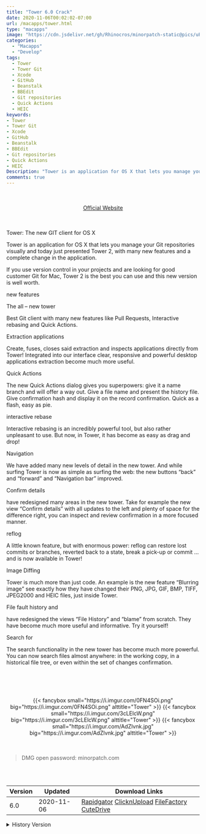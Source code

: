 ```yaml
---
title: "Tower 6.0 Crack"
date: 2020-11-06T00:02:02-07:00
url: /macapps/tower.html
type: "macapps"
image: "https://cdn.jsdelivr.net/gh/Rhinocros/minorpatch-static@pics/uPic/CaJgSF.png"
categories:
  - "Macapps"
  - "Develop"
tags:
  - Tower
  - Tower Git
  - Xcode
  - GitHub
  - Beanstalk
  - BBEdit
  - Git repositories
  - Quick Actions
  - HEIC
keywords:
- Tower
- Tower Git
- Xcode
- GitHub
- Beanstalk
- BBEdit
- Git repositories
- Quick Actions
- HEIC
Description: "Tower is an application for OS X that lets you manage your Git repositories visually and today just presented Tower 2, with many new features and a complete change in the application."
comments: true
---
```


<br/>
<br/>
<center>
<a href="https://www.macbartender.com" target="blank"><div class="border border-blue-500 rounded-lg transition duration-500 
    ease-in-out w-48 text-lg text-blue-500 text-center px-2 hover:bg-blue-500 hover:text-white">
  Official Website 
</div></a>
</center>
<br/>
<br/>

Tower: The new GIT client for OS X

Tower is an application for OS X that lets you manage your Git repositories visually and today just presented Tower 2, with many new features and a complete change in the application.

If you use version control in your projects and are looking for good customer Git for Mac, Tower 2 is the best you can use and this new version is well worth.



new features

The all – new tower

Best Git client with many new features like Pull Requests, Interactive rebasing and Quick Actions.

Extraction applications

Create, fuses, closes said extraction and inspects applications directly from Tower! Integrated into our interface clear, responsive and powerful desktop
applications extraction become much more useful.

Quick Actions

The new Quick Actions dialog gives you superpowers: give it a name branch and will offer a way out. Give a file name and present the history file. Give confirmation
hash and display it on the record confirmation. Quick as a flash, easy as pie.

interactive rebase

Interactive rebasing is an incredibly powerful tool, but also rather unpleasant to use. But now, in Tower, it has become as easy as drag and drop!

Navigation

We have added many new levels of detail in the new tower. And while surfing Tower is now as simple as surfing the web: the new buttons “back” and “forward” and
“Navigation bar” improved.

Confirm details

have redesigned many areas in the new tower. Take for example the new view “Confirm details” with all updates to the left and plenty of space for the difference right, you can inspect and review confirmation in a more focused manner.

reflog

A little known feature, but with enormous power: reflog can restore lost commits or branches, reverted back to a state, break a pick-up or commit … and is now
available in Tower!

Image Diffing

Tower is much more than just code. An example is the new feature “Blurring image” see exactly how they have changed their PNG, JPG, GIF, BMP, TIFF, JPEG2000 and HEIC files, just inside Tower.

File fault history and

have redesigned the views “File History” and “blame” from scratch. They have become much more useful and informative. Try it yourself!

Search for

The search functionality in the new tower has become much more powerful. You can now search files almost anywhere: in the working copy, in a historical file tree,
or even within the set of changes confirmation.

<br/>
<br/>
<script async src="https://pagead2.googlesyndication.com/pagead/js/adsbygoogle.js"></script>
<ins class="adsbygoogle"
     style="display:block; text-align:center;"
     data-ad-layout="in-article"
     data-ad-format="fluid"
     data-ad-client="ca-pub-8746275014476192"
     data-ad-slot="5144997159"></ins>
<script>
     (adsbygoogle = window.adsbygoogle || []).push({});
</script>
<br/>
<br/>


<center>

<div class="w-full grid grid-cols-3 flex gap-2">
{{< fancybox small="https://i.imgur.com/0FN4SOi.png" big="https://i.imgur.com/0FN4SOi.png" alttitle="Tower" >}}
{{< fancybox small="https://i.imgur.com/3cLElcW.png" big="https://i.imgur.com/3cLElcW.png" alttitle="Tower" >}}
{{< fancybox small="https://i.imgur.com/AdZlvnk.jpg" big="https://i.imgur.com/AdZlvnk.jpg" alttitle="Tower" >}}
</div>

</center>

<br/>
<br/>


> DMG open password: minorpatch.com

<br/>

<br/>
<div id="history_version" class="history_version">

| Version | Updated | Download Links |
| ---- | ---- | ---- |
| 6.0 | 2020-11-06 | [Rapidgator](https://ouo.io/x8inzTj)   [ClicknUpload](https://ouo.io/ass68C)   [FileFactory](https://ouo.io/VmOyOm)   [CuteDrive](https://ouo.io/TfL3tN) |
<details>
<summary>History Version</summary>

| Version | Updated | Download Links |
| ---- | ---- | ---- |
| 5.2 | 2020-08-20 | [UsersCloud](https://ouo.io/3eCNqi)   [ClicknUpload](https://ouo.io/A9py2V)   [FileFactory](https://ouo.io/Cg10r2)   [CuteDrive](https://ouo.io/EOL2LU) |
| 5.1 | 2020-07-21 | [UsersCloud](https://ouo.io/yCAwuU)   [ClicknUpload](https://ouo.io/AiQNN9)   [FileFactory](https://ouo.io/AXyNaV)   [CuteDrive](https://ouo.io/n66KEU) |
| 5.0 | 2020-07-01 | [UsersCloud](https://ouo.io/loFjR9)   [ClicknUpload](https://ouo.io/LKvUQN)   [FileFactory](https://ouo.io/A8jclX)   [CuteDrive](https://ouo.io/dQvQxy) |
| 4.5 | 2020-04-24 | [UsersCloud](https://ouo.io/EVgB7u)   [ClicknUpload](https://ouo.io/fyDPOBj)   [FileFactory](https://ouo.io/Z8YbzK)   [CuteDrive](https://ouo.io/KFd3t0) |
| 4.3 | 2020-04-08 | [UsersCloud](https://ouo.io/GbARWmv)   [ClicknUpload](https://ouo.io/j8M9Sd)   [FileFactory](https://ouo.io/Mn6rgO)   [CuteDrive](https://ouo.io/CgSm7H) |
| 4.2.222 | 2020-03-02 | [UsersCloud](https://ouo.io/0sdq89)   [ClicknUpload](https://ouo.io/MLk2Vk)   [FileFactory](https://ouo.io/eKJMZp)   [CuteDrive](https://ouo.io/sMznh4) |
</details>

</div>
